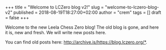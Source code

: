 +++
title = "Welcome to LCZero blog v2!"
slug = "welcome-to-lczero-blog-v2"
published = 2018-08-19T18:27:00+02:00
author = "crem"
tags = []
draft = false
+++

Welcome to the new Leela Chess Zero blog! The old blog is gone, and here it
is, new and fresh. We will write new posts here.

You can find old posts here: <http://archive.is/https://blog.lczero.org/*>.
